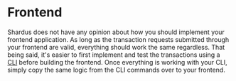 # Frontend

Shardus does not have any opinion about how you should implement your frontend application. As long as the transaction requests submitted through your frontend are valid, everything should work the same regardless. That being said, it's easier to first implement and test the transactions using a [CLI](./cli) before building the frontend. Once everything is working with your CLI, simply copy the same logic from the CLI commands over to your frontend.
